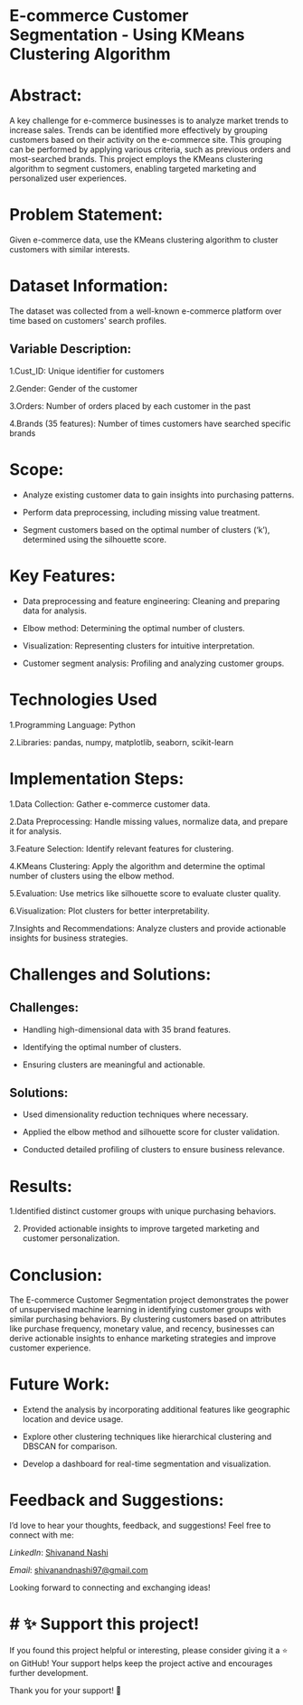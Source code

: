  # E-commerce Customer Segmentation - Using KMeans Clustering Algorithm

 # Abstract:

A key challenge for e-commerce businesses is to analyze market trends to increase sales. Trends can be identified more effectively by grouping customers based on their activity on the e-commerce site. This grouping can be performed by applying various criteria, such as previous orders and most-searched brands. This project employs the KMeans clustering algorithm to segment customers, enabling targeted marketing and personalized user experiences.

# Problem Statement:

Given e-commerce data, use the KMeans clustering algorithm to cluster customers with similar interests.

# Dataset Information:

  The dataset was collected from a well-known e-commerce platform over time based on customers' search profiles.

 ## Variable Description:
  
  1.Cust_ID: Unique identifier for customers
  
  2.Gender: Gender of the customer
  
  3.Orders: Number of orders placed by each customer in the past
  
  4.Brands (35 features): Number of times customers have searched specific brands

# Scope:

  * Analyze existing customer data to gain insights into purchasing patterns.
  
  * Perform data preprocessing, including missing value treatment.
  
  * Segment customers based on the optimal number of clusters (‘k’), determined using the silhouette score.

# Key Features:

 * Data preprocessing and feature engineering: Cleaning and preparing data for analysis.
  
 * Elbow method: Determining the optimal number of clusters.
  
 * Visualization: Representing clusters for intuitive interpretation.

 * Customer segment analysis: Profiling and analyzing customer groups.

# Technologies Used

  1.Programming Language: Python
  
  2.Libraries: pandas, numpy, matplotlib, seaborn, scikit-learn

# Implementation Steps:

1.Data Collection: Gather e-commerce customer data.

2.Data Preprocessing: Handle missing values, normalize data, and prepare it for analysis.

3.Feature Selection: Identify relevant features for clustering.

4.KMeans Clustering: Apply the algorithm and determine the optimal number of clusters using the elbow method.

5.Evaluation: Use metrics like silhouette score to evaluate cluster quality.

6.Visualization: Plot clusters for better interpretability.

7.Insights and Recommendations: Analyze clusters and provide actionable insights for business strategies.

# Challenges and Solutions:

## Challenges:

 * Handling high-dimensional data with 35 brand features.
  
 * Identifying the optimal number of clusters.
  
 * Ensuring clusters are meaningful and actionable.

## Solutions:

 * Used dimensionality reduction techniques where necessary.
  
 * Applied the elbow method and silhouette score for cluster validation.
  
 * Conducted detailed profiling of clusters to ensure business relevance.

# Results:

  1.Identified distinct customer groups with unique purchasing behaviors.
  
  2. Provided actionable insights to improve targeted marketing and customer personalization.
  
# Conclusion:

The E-commerce Customer Segmentation project demonstrates the power of unsupervised machine learning in identifying customer groups with similar purchasing behaviors. By clustering customers based on attributes like purchase frequency, monetary value, and recency, businesses can derive actionable insights to enhance marketing strategies and improve customer experience.

# Future Work:
  
  * Extend the analysis by incorporating additional features like geographic location and device usage.
  
  * Explore other clustering techniques like hierarchical clustering and DBSCAN for comparison.
  
  * Develop a dashboard for real-time segmentation and visualization.

# Feedback and Suggestions:

I’d love to hear your thoughts, feedback, and suggestions! Feel free to connect with me:

 *LinkedIn*: [Shivanand Nashi](https://www.linkedin.com/in/shivanand-s-nashi-79579821a)
 
 *Email*: shivanandnashi97@gmail.com


Looking forward to connecting and exchanging ideas!

# # ✨ Support this project!
If you found this project helpful or interesting, please consider giving it a ⭐ on GitHub!
Your support helps keep the project active and encourages further development.

Thank you for your support! 💖

